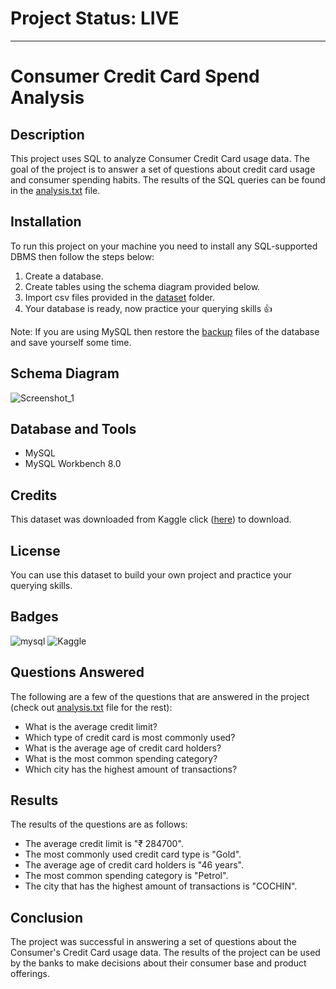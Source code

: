 # Project Status: LIVE
---

# Consumer Credit Card Spend Analysis

## Description

This project uses SQL to analyze Consumer Credit Card usage data. The goal of the project is to answer a set of questions about credit card usage and consumer spending habits. The results of the SQL queries can be found in the <a href="https://github.com/avishek09/Consumer-Credit-Card-Spend-Analysis/tree/main/analysis.txt">analysis.txt</a> file.

## Installation

To run this project on your machine you need to install any SQL-supported DBMS then follow the steps below:
1. Create a database.
2. Create tables using the schema diagram provided below.
3. Import csv files provided in the <a href="https://github.com/avishek09/Consumer-Credit-Card-Spend-Analysis/tree/main/dataset">dataset</a> folder.
4. Your database is ready, now practice your querying skills 👍

Note: If you are using MySQL then restore the <a href="https://github.com/avishek09/Consumer-Credit-Card-Spend-Analysis/tree/main/backup">backup</a> files of the database and save yourself some time.

## Schema Diagram

![Screenshot_1](https://github.com/avishek09/Consumer-Credit-Card-Spend-Analysis/assets/75924699/09fb12a4-e231-4879-a7c2-6f8a8c2dbc9a)


<!-- ## Usage

Provide instructions and examples for use. Include screenshots as needed.

To add a screenshot, create an `assets/images` folder in your repository and upload your screenshot to it. Then, using the relative filepath, add it to your README using the following syntax:

    ```md
    ![schema](MusicDatabaseSchema.png)
    ``` -->

## Database and Tools

* MySQL
* MySQL Workbench 8.0

## Credits

This dataset was downloaded from Kaggle click (<a href="https://www.kaggle.com/datasets/darpan25bajaj/credit-card-exploratory-data-analysis">here</a>) to download.

## License

You can use this dataset to build your own project and practice your querying skills.

## Badges

![mysql](https://img.shields.io/badge/MySQL-005C84?style=for-the-badge&logo=mysql&logoColor=white)
![Kaggle](https://img.shields.io/badge/Kaggle-20BEFF?style=for-the-badge&logo=Kaggle&logoColor=white)

## Questions Answered

The following are a few of the questions that are answered in the project (check out <a href="https://github.com/avishek09/Consumer-Credit-Card-Spend-Analysis/blob/main/analysis.txt">analysis.txt</a> file for the rest):

* What is the average credit limit?
* Which type of credit card is most commonly used?
* What is the average age of credit card holders?
* What is the most common spending category?
* Which city has the highest amount of transactions?

## Results

The results of the questions are as follows:

* The average credit limit is "₹ 284700".
* The most commonly used credit card type is "Gold".
* The average age of credit card holders is "46 years".
* The most common spending category is "Petrol".
* The city that has the highest amount of transactions is "COCHIN".

## Conclusion

The project was successful in answering a set of questions about the Consumer's Credit Card usage data. The results of the project can be used by the banks to make decisions about their consumer base and product offerings.

